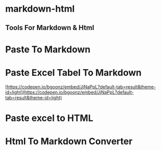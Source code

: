 # markdown-html

## Tools For Markdown & Html

# Paste To Markdown

# Paste Excel Tabel To Markdown

[https://codepen.io/bgoonz/embed/JjNaPpL?default-tab=result&theme-id=light](https://codepen.io/bgoonz/embed/JjNaPpL?default-tab=result&theme-id=light)

# Paste excel to HTML

# Html To Markdown Converter